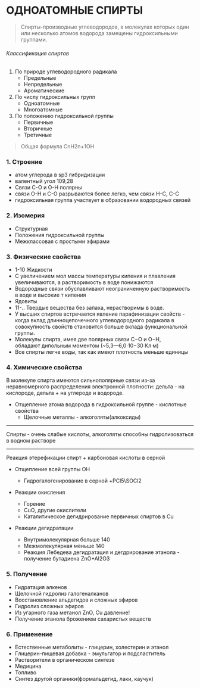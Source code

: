 # ОДНОАТОМНЫЕ СПИРТЫ
> Спирты-производные углеводородов, в молекулах которых один или несколько атомов водорода замещены гидроксильными группами.

###### Классификация спиртов
1. По природе углеводородного радикала
	- Предельные
	- Непредельные
	- Ароматические
2. По числу гидроксильных групп
	- Одноатомные
	- Многоатомные
3. По положению гидроксильной группы
	- Первичные
	- Вторичные
	- Третичные
	
> Общая формула CnH2n+1OH 
	
### 1. Строение
- атом углерода в sp3 гибридизации
- валентный угол 109,28
- Связи C-O и O-H полярны
- связи O-H и C-O разрываются более легко, чем связи H-C, C-C
- гидроксильная группа участвует в образовании водородных связей
	
### 2. Изомерия 
- Структурная
- Положения гидроксильной группы
- Межклассовая с простыми эфирами
	
### 3. Физические свойства
- 1-10 Жидкости
- С увеличением мол массы температуры кипения и плавления увеличиваются, а растворимость в воде понижаются
- Водородные связи обуславливают неограниченную растворимость в воде и высокие т кипения
- Ядовиты
- 11-.. Твердые вещества без запаха, нерастворимы в воде. 
- У высших спиртов встречается явление парафинизации свойств - когда вклад длинноцепочечного углеводородного радикала в совокупность свойств становится больше вклада функциональной группы.
- Молекулы спирта, имея две полярных связи C−O и O−H, обладают дипольным моментом (~5,3—6,0⋅10−30 Кл·м)
- Все спирты легче воды, так как имеют плотность меньше единицы

### 4. Химические свойства
В молекуле спирта имеются сильнополярные связи из-за неравномерного распределения электронной плотности: дельта - на кислороде, дельта + на углероде и водороде. 
	
- Отщепление атома водорода в гидроксильной группе - кислотные свойства
  - Щелочные металлы - алкоголяты(алкоксиды)
***
Спирты - очень слабые кислоты, алкоголяты способны гидролизоваться в водном растворе
***
Реакция этерефикации спирт + карбоновая кислоты в серной
	
- Отщепление всей группы ОH
	 - Гидрогалогенирование в серной +PCl5\SOCl2
	 
- Реакции окисления
	 - Горение
	 - CuO, другие окислители
	 - Каталитическое дегидрирование первичных спиртов в Cu
	
- Реакции дегидратации
	 - Внутримолекулярная больше 140
	 - Межмолекулярная меньше 140 
	 - Реакция Лебедева дегидратация и дегдрирование этанола - получение бутадиена ZnO+Al2O3
	
### 5. Получение 
- Гидратация алкенов
- Щелочной гидролиз галогеналканов
- Восстановление альдегидов и сложных эфиров
- Гидролиз сложных эфиров
- Из угарного газа метанол ZnO, Cu давление!
- Получение этанола брожением сахаристых веществ 
	
### 6. Применение
- Естественные метаболиты - глицерин, холестерин и этанол
- Глицерин-пищевая добавка - эмульгатор и подсластитель 
- Растворители в органическом синтезе
- Медицина
- Топливо
- Синтез другой органики(формальдегид, лаки, каучук)
	
